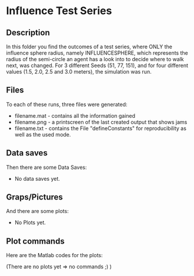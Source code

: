 # Influence Test Series

## Description

In this folder you find the outcomes of a test series, where ONLY the influence sphere radius, namely INFLUENCESPHERE, which represents the radius of the semi-circle an agent has a look into to decide where to walk next, was changed. For 3 different Seeds (51, 77, 151), and for four different values (1.5, 2.0, 2.5 and 3.0 meters), the simulation was run.

## Files

To each of these runs, three files were generated:
* filename.mat - contains all the information gained
* filename.png - a printscreen of the last created output that shows jams
* filename.txt - contains the File "defineConstants" for reproducibility as well as the used mode.

## Data saves

Then there are some Data Saves:
* No data saves yet.

## Graps/Pictures

And there are some plots:

* No Plots yet.

## Plot commands
Here are the Matlab codes for the plots:

(There are no plots yet => no commands ;) )